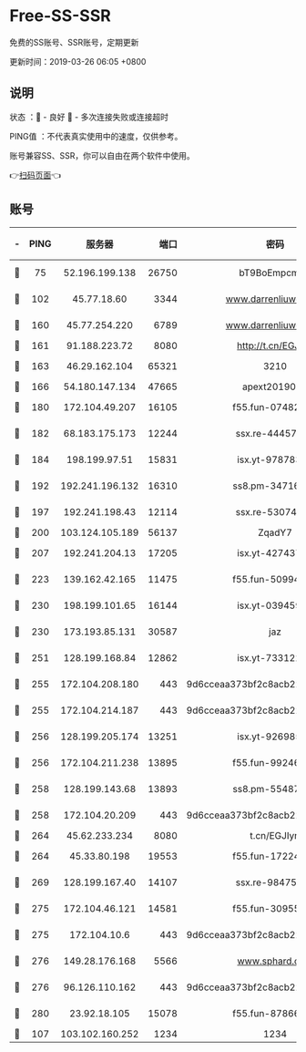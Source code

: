 # Free-SS-SSR

免费的SS账号、SSR账号，定期更新

更新时间：2019-03-26 06:05 +0800

## 说明

状态     ：🙂 - 良好 🙁 - 多次连接失败或连接超时

PING值   ：不代表真实使用中的速度，仅供参考。

账号兼容SS、SSR，你可以自由在两个软件中使用。

👉[扫码页面](https://liesauer.github.io/Free-SS-SSR/)👈

## 账号

|-|PING|服务器|端口|密码|加密方式|区域|
|:----:|:----:|:-----:|-----:|:----:|:----:|:----:|
|🙂|75|52.196.199.138|26750|bT9BoEmpcmP7|aes-256-cfb|JP|
|🙂|102|45.77.18.60|3344|www.darrenliuwei.com|aes-256-cfb|JP|
|🙂|160|45.77.254.220|6789|www.darrenliuwei.com|aes-256-cfb|SG|
|🙂|161|91.188.223.72|8080|http://t.cn/EGJIyrl|rc4-md5|RU|
|🙂|163|46.29.162.104|65321|3210|aes-256-ctr|RU|
|🙂|166|54.180.147.134|47665|apext2019001|chacha20|KR|
|🙂|180|172.104.49.207|16105|f55.fun-07482926|aes-256-cfb|SG|
|🙂|182|68.183.175.173|12244|ssx.re-44457253|aes-256-cfb|US|
|🙂|184|198.199.97.51|15831|isx.yt-97878355|aes-256-cfb|US|
|🙂|192|192.241.196.132|16310|ss8.pm-34716265|aes-256-cfb|US|
|🙂|197|192.241.198.43|12114|ssx.re-53074650|aes-256-cfb|US|
|🙂|200|103.124.105.189|56137|ZqadY7|chacha20|CN|
|🙂|207|192.241.204.13|17205|isx.yt-42743727|aes-256-cfb|US|
|🙂|223|139.162.42.165|11475|f55.fun-50994506|aes-256-cfb|SG|
|🙂|230|198.199.101.65|16144|isx.yt-03945929|aes-256-cfb|US|
|🙂|230|173.193.85.131|30587|jaz|aes-256-cfb|US|
|🙂|251|128.199.168.84|12862|isx.yt-73312221|aes-256-cfb|SG|
|🙂|255|172.104.208.180|443|9d6cceaa373bf2c8acb22e60b6a58be6|aes-256-cfb|US|
|🙂|255|172.104.214.187|443|9d6cceaa373bf2c8acb22e60b6a58be6|aes-256-cfb|US|
|🙂|256|128.199.205.174|13251|isx.yt-92698565|aes-256-cfb|SG|
|🙂|256|172.104.211.238|13895|f55.fun-99246337|aes-256-cfb|US|
|🙂|258|128.199.143.68|13893|ss8.pm-55487528|aes-256-cfb|SG|
|🙂|258|172.104.20.209|443|9d6cceaa373bf2c8acb22e60b6a58be6|aes-256-cfb|US|
|🙂|264|45.62.233.234|8080|t.cn/EGJIyrl|rc4-md5|CA|
|🙂|264|45.33.80.198|19553|f55.fun-17224579|aes-256-cfb|US|
|🙂|269|128.199.167.40|14107|ssx.re-98475570|aes-256-cfb|SG|
|🙂|275|172.104.46.121|14581|f55.fun-30955326|aes-256-cfb|SG|
|🙂|275|172.104.10.6|443|9d6cceaa373bf2c8acb22e60b6a58be6|aes-256-cfb|US|
|🙂|276|149.28.176.168|5566|www.sphard.com|aes-256-cfb|AU|
|🙂|276|96.126.110.162|443|9d6cceaa373bf2c8acb22e60b6a58be6|aes-256-cfb|US|
|🙂|280|23.92.18.105|15078|f55.fun-87866035|aes-256-cfb|US|
|🙁|107|103.102.160.252|1234|1234|rc4-md5|JP|
